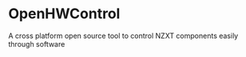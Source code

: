 # OpenHWControl
A cross platform open source tool to control NZXT components easily through software
